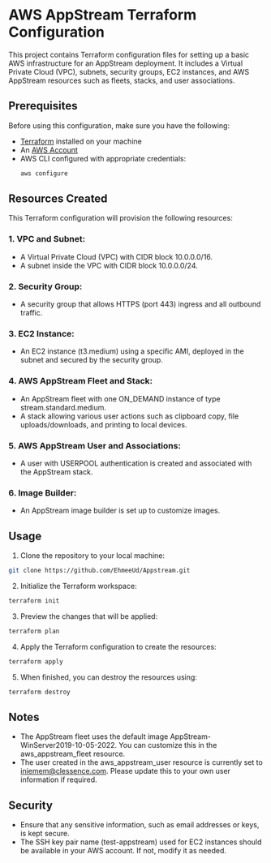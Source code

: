 # AWS AppStream Terraform Configuration

This project contains Terraform configuration files for setting up a basic AWS infrastructure for an AppStream deployment. It includes a Virtual Private Cloud (VPC), subnets, security groups, EC2 instances, and AWS AppStream resources such as fleets, stacks, and user associations.

## Prerequisites

Before using this configuration, make sure you have the following:

- [Terraform](https://www.terraform.io/downloads.html) installed on your machine
- An [AWS Account](https://aws.amazon.com/)
- AWS CLI configured with appropriate credentials:
  ```bash
  aws configure
  ```
## Resources Created
This Terraform configuration will provision the following resources:

### 1. VPC and Subnet:
- A Virtual Private Cloud (VPC) with CIDR block 10.0.0.0/16.
- A subnet inside the VPC with CIDR block 10.0.0.0/24.
### 2. Security Group:

- A security group that allows HTTPS (port 443) ingress and all outbound traffic.
### 3. EC2 Instance:

- An EC2 instance (t3.medium) using a specific AMI, deployed in the subnet and secured by the security group.
### 4. AWS AppStream Fleet and Stack:

- An AppStream fleet with one ON_DEMAND instance of type stream.standard.medium.
- A stack allowing various user actions such as clipboard copy, file uploads/downloads, and printing to local devices.
### 5. AWS AppStream User and Associations:

- A user with USERPOOL authentication is created and associated with the AppStream stack.
### 6. Image Builder:

- An AppStream image builder is set up to customize images.
## Usage
1. Clone the repository to your local machine:

```bash
git clone https://github.com/EhmeeUd/Appstream.git
```
2. Initialize the Terraform workspace:

```bash
terraform init
```
3. Preview the changes that will be applied:

```bash
terraform plan
```
4. Apply the Terraform configuration to create the resources:

```bash
terraform apply
```
5. When finished, you can destroy the resources using:

```bash
terraform destroy
```
## Notes
- The AppStream fleet uses the default image AppStream-WinServer2019-10-05-2022. You can customize this in the aws_appstream_fleet resource.
- The user created in the aws_appstream_user resource is currently set to iniemem@clessence.com. Please update this to your own user information if required.
## Security
- Ensure that any sensitive information, such as email addresses or keys, is kept secure.
- The SSH key pair name (test-appstream) used for EC2 instances should be available in your AWS account. If not, modify it as needed.
